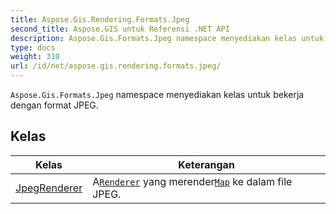 ```yaml
---
title: Aspose.Gis.Rendering.Formats.Jpeg
second_title: Aspose.GIS untuk Referensi .NET API
description: Aspose.Gis.Formats.Jpeg namespace menyediakan kelas untuk bekerja dengan format JPEG.
type: docs
weight: 310
url: /id/net/aspose.gis.rendering.formats.jpeg/
---
```

`Aspose.Gis.Formats.Jpeg` namespace menyediakan kelas untuk bekerja dengan format JPEG.

## Kelas

| Kelas | Keterangan |
| --- | --- |
| [JpegRenderer](./jpegrenderer/) | A[`Renderer`](../aspose.gis.rendering/renderer/) yang merender[`Map`](../aspose.gis.rendering/map/) ke dalam file JPEG. |


